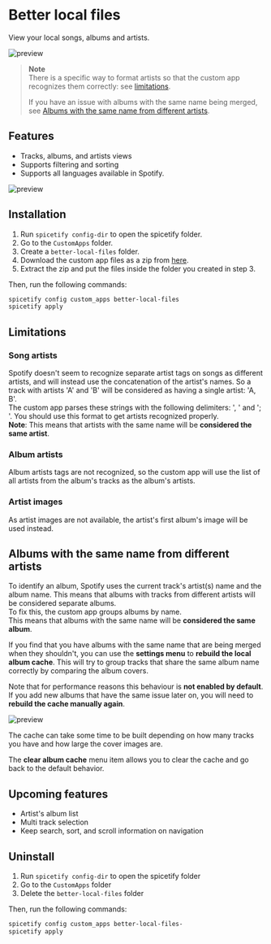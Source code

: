 # Better local files

View your local songs, albums and artists.

![preview](https://raw.githubusercontent.com/Pithaya/spicetify-apps/main/custom-apps/better-local-files/preview.png)

> **Note**  
> There is a specific way to format artists so that the custom app recognizes them correctly: see [limitations](#limitations).
>
> If you have an issue with albums with the same name being merged, see [Albums with the same name from different artists](#albums-with-the-same-name-from-different-artists).

## Features

-   Tracks, albums, and artists views
-   Supports filtering and sorting
-   Supports all languages available in Spotify.

![preview](https://raw.githubusercontent.com/Pithaya/spicetify-apps/main/custom-apps/better-local-files/docs/tracks.png)

## Installation

1. Run `spicetify config-dir` to open the spicetify folder.
2. Go to the `CustomApps` folder.
3. Create a `better-local-files` folder.
4. Download the custom app files as a zip from [here](https://github.com/Pithaya/spicetify-apps-dist/archive/refs/heads/dist/better-local-files.zip).
5. Extract the zip and put the files inside the folder you created in step 3.

Then, run the following commands:

```sh
spicetify config custom_apps better-local-files
spicetify apply
```

## Limitations

### Song artists

Spotify doesn't seem to recognize separate artist tags on songs as different artists, and will instead use the concatenation of the artist's names. So a track with artists 'A' and 'B' will be considered as having a single artist: 'A, B'.  
The custom app parses these strings with the following delimiters: ', ' and '; '. You should use this format to get artists recognized properly.  
**Note**: This means that artists with the same name will be **considered the same artist**.

### Album artists

Album artists tags are not recognized, so the custom app will use the list of all artists from the album's tracks as the album's artists.

### Artist images

As artist images are not available, the artist's first album's image will be used instead.

## Albums with the same name from different artists

To identify an album, Spotify uses the current track's artist(s) name and the album name. This means that albums with tracks from different artists will be considered separate albums.  
To fix this, the custom app groups albums by name.  
This means that albums with the same name will be **considered the same album**.

If you find that you have albums with the same name that are being merged when they shouldn't, you can use the **settings menu** to **rebuild the local album cache**. This will try to group tracks that share the same album name correctly by comparing the album covers.

Note that for performance reasons this behaviour is **not enabled by default**. If you add new albums that have the same issue later on, you will need to **rebuild the cache manually again**.

![preview](https://raw.githubusercontent.com/Pithaya/spicetify-apps/main/custom-apps/better-local-files/docs/build-cache.PNG)

The cache can take some time to be built depending on how many tracks you have and how large the cover images are.

The **clear album cache** menu item allows you to clear the cache and go back to the default behavior.

## Upcoming features

-   Artist's album list
-   Multi track selection
-   Keep search, sort, and scroll information on navigation

## Uninstall

1. Run `spicetify config-dir` to open the spicetify folder
2. Go to the `CustomApps` folder
3. Delete the `better-local-files` folder

Then, run the following commands:

```sh
spicetify config custom_apps better-local-files-
spicetify apply
```
